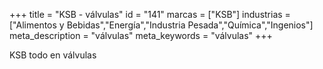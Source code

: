 +++
title = "KSB - válvulas"
id = "141"
marcas = ["KSB"]
industrias = ["Alimentos y Bebidas","Energía","Industria Pesada","Química","Ingenios"]
meta_description = "válvulas"
meta_keywords = "válvulas"
+++
<p>KSB todo en válvulas</p>